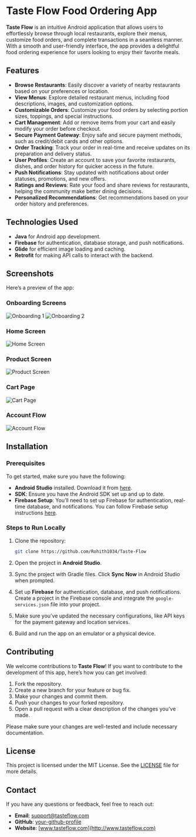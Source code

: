 # Taste Flow Food Ordering App

**Taste Flow** is an intuitive Android application that allows users to effortlessly browse through local restaurants, explore their menus, customize food orders, and complete transactions in a seamless manner. With a smooth and user-friendly interface, the app provides a delightful food ordering experience for users looking to enjoy their favorite meals.

## Features

- **Browse Restaurants**: Easily discover a variety of nearby restaurants based on your preferences or location.
- **View Menus**: Explore detailed restaurant menus, including food descriptions, images, and customization options.
- **Customizable Orders**: Customize your food orders by selecting portion sizes, toppings, and special instructions.
- **Cart Management**: Add or remove items from your cart and easily modify your order before checkout.
- **Secure Payment Gateway**: Enjoy safe and secure payment methods, such as credit/debit cards and other options.
- **Order Tracking**: Track your order in real-time and receive updates on its preparation and delivery status.
- **User Profiles**: Create an account to save your favorite restaurants, dishes, and order history for quicker access in the future.
- **Push Notifications**: Stay updated with notifications about order statuses, promotions, and new offers.
- **Ratings and Reviews**: Rate your food and share reviews for restaurants, helping the community make better dining decisions.
- **Personalized Recommendations**: Get recommendations based on your order history and preferences.

## Technologies Used

- **Java** for Android app development.
- **Firebase** for authentication, database storage, and push notifications.
- **Glide** for efficient image loading and caching.
- **Retrofit** for making API calls to interact with the backend.

## Screenshots

Here’s a preview of the app:

### Onboarding Screens
![Onboarding 1](images/Onboarding1.png)
![Onboarding 2](images/Onboarding2.png)

### Home Screen
![Home Screen](images/Homescreen.png)

### Product Screen
![Product Screen](images/Productscreen.png)

### Cart Page
![Cart Page](images/Cart1.png)

### Account Flow
![Account Flow](images/Accountflow2.png)

## Installation

### Prerequisites
To get started, make sure you have the following:

- **Android Studio** installed. Download it from [here](https://developer.android.com/studio).
- **SDK**: Ensure you have the Android SDK set up and up to date.
- **Firebase Setup**: You’ll need to set up Firebase for authentication, real-time database, and notifications. You can follow Firebase setup instructions [here](https://firebase.google.com/docs/android/setup).

### Steps to Run Locally

1. Clone the repository:

    ```bash
    git clone https://github.com/Rohith1034/Taste-Flow
    ```

2. Open the project in **Android Studio**.

3. Sync the project with Gradle files. Click **Sync Now** in Android Studio when prompted.

4. Set up **Firebase** for authentication, database, and push notifications. Create a project in the Firebase console and integrate the `google-services.json` file into your project.

5. Make sure you’ve updated the necessary configurations, like API keys for the payment gateway and location services.

6. Build and run the app on an emulator or a physical device.

## Contributing

We welcome contributions to **Taste Flow**! If you want to contribute to the development of this app, here’s how you can get involved:

1. Fork the repository.
2. Create a new branch for your feature or bug fix.
3. Make your changes and commit them.
4. Push your changes to your forked repository.
5. Open a pull request with a clear description of the changes you've made.

Please make sure your changes are well-tested and include necessary documentation.

## License

This project is licensed under the MIT License. See the [LICENSE](LICENSE) file for more details.

## Contact

If you have any questions or feedback, feel free to reach out:

- **Email**: support@tasteflow.com
- **GitHub**: [your-github-profile](https://github.com/Rohith1034)
- **Website**: [www.tasteflow.com](http://www.tasteflow.com)
